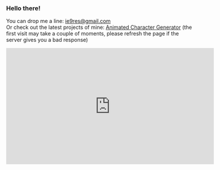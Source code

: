 ### Hello there!

You can drop me a line: <ie9res@gmail.com>  
Or check out the latest projects of mine: <a href="https://anichgen.onrender.com" target="_blank">Animated Character Generator</a> (the first visit may take a couple of moments, please refresh the page if the server gives you a bad response)<br/>
<iframe width="560" height="315" src="https://www.youtube.com/embed/JfBiyog-SfE" title="YouTube video player" frameborder="0" allow="accelerometer; autoplay; clipboard-write; encrypted-media; gyroscope; picture-in-picture; web-share" allowfullscreen style="margin: 0 auto; display: block;"></iframe>
